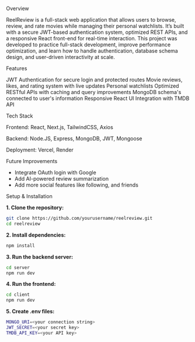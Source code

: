 Overview

ReelReview is a full-stack web application that allows users to browse, review, and rate movies while managing their personal watchlists.
It’s built with a secure JWT-based authentication system, optimized REST APIs, and a responsive React front-end for real-time interaction.
This project was developed to practice full-stack development, improve performance optimization, and learn how to handle authentication, database schema design, and user-driven interactivity at scale.


Features

JWT Authentication for secure login and protected routes
Movie reviews, likes, and rating system with live updates
Personal watchlists
Optimized RESTful APIs with caching and query improvements
MongoDB schema's connected to user's information
Responsive React UI
Integration with TMDB API

Tech Stack

Frontend: React, Next.js, TailwindCSS, Axios

Backend: Node.JS, Express, MongoDB, JWT, Mongoose

Deployment: Vercel, Render


Future Improvements

* Integrate OAuth login with Google
* Add AI-powered review summarization
* Add more social features like following, and friends



Setup & Installation

**1. Clone the repository:**
```bash
git clone https://github.com/yourusername/reelreview.git
cd reelreview
```

**2. Install dependencies:**
```bash
npm install
```

**3. Run the backend server:**
```bash
cd server
npm run dev
```

**4. Run the frontend:**
```bash
cd client
npm run dev
```

**5. Create .env files:**
```bash
MONGO_URI=<your connection string>
JWT_SECRET=<your secret key>
TMDB_API_KEY=<your API key>
```



